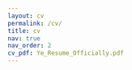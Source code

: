 ```yaml
---
layout: cv
permalink: /cv/
title: cv
nav: true
nav_order: 2
cv_pdf: Ye_Resume_Officially.pdf
---
```

